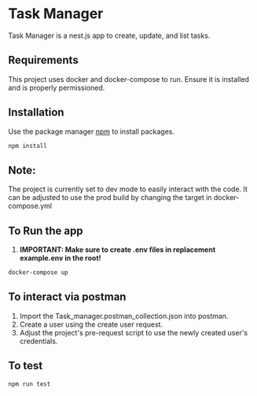 # Task Manager

Task Manager is a nest.js app to create, update, and list tasks.

## Requirements

This project uses docker and docker-compose to run. Ensure it is installed and is properly permissioned.

## Installation

Use the package manager [npm](https://www.npmjs.com/) to install packages.

```bash
npm install
```

## Note:

The project is currently set to dev mode to easily interact with the code. It can be adjusted to use the prod build by changing the target in docker-compose.yml

## To Run the app

1. **IMPORTANT: Make sure to create .env files in replacement example.env in the root!**

```bash
docker-compose up
```

## To interact via postman

1. Import the Task_manager.postman_collection.json into postman.
2. Create a user using the create user request.
3. Adjust the project's pre-request script to use the newly created user's credentials.

## To test

```bash
npm run test
```
